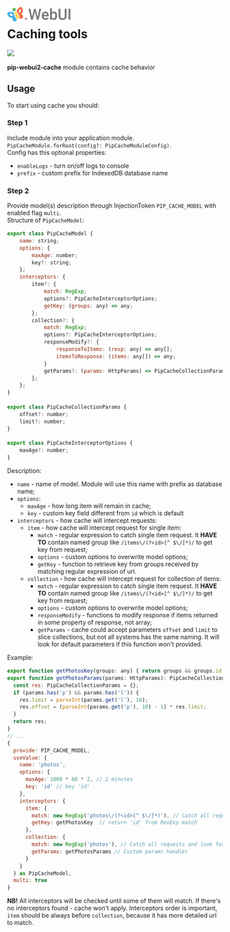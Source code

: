 # <img src="https://github.com/pip-webui/pip-webui/raw/master/doc/Logo.png" alt="Pip.WebUI Logo" style="max-width:30%"> <br/> Caching tools

![](https://img.shields.io/badge/license-MIT-blue.svg)

**pip-webui2-cache** module contains cache behavior

## Usage

To start using cache you should:
### Step 1
Include module into your application module. `PipCacheModule.forRoot(config?: PipCacheModuleConfig)`.  
Config has this optional properties:
* `enableLogs` - turn on/off logs to console
* `prefix` - custom prefix for IndexedDB database name

### Step 2
Provide model(s) description through InjectionToken `PIP_CACHE_MODEL` with enabled flag `multi`.  
Structure of `PipCacheModel`:
```js
export class PipCacheModel {
    name: string;
    options: {
        maxAge: number;
        key?: string;
    };
    interceptors: {
        item?: {
            match: RegExp;
            options?: PipCacheInterceptorOptions;
            getKey: (groups: any) => any;
        };
        collection?: {
            match: RegExp;
            options?: PipCacheInterceptorOptions;
            responseModify?: {
                responseToItems: (resp: any) => any[];
                itemsToResponse: (items: any[]) => any;
            }
            getParams?: (params: HttpParams) => PipCacheCollectionParams;
        };
    };
}

export class PipCacheCollectionParams {
    offset?: number;
    limit?: number;
}

export class PipCacheInterceptorOptions {
    maxAge?: number;
}
```
Description:
* `name` - name of model. Module will use this name with prefix as database name;
* `options`:
  * `maxAge` - how long item will remain in cache;
  * `key` - custom key field different from `id` which is default
* `interceptors` - how cache will intercept requests:
  * `item` - how cache will intercept request for single item:
    * `match` - regular expression to catch single item request. It **HAVE TO** contain named group like `/items\/(?<id>[^ $\/]*)/` to get key from request;
    * `options` - custom options to overwrite model options;
    * `getKey` - function to retrieve key from groups received by matching regular expression of url.
  * `collection` - how cache will intercept request for collection of items:
    * `match` - regular expression to catch single item request. It **HAVE TO** contain named group like `/items\/(?<id>[^ $\/]*)/` to get key from request;
    * `options` - custom options to overwrite model options;
    * `responseModify` - functions to modify response if items returned in some property of response, not array;
    * `getParams` - cache could accept parameters `offset` and `limit` to slice collections, but not all systems has the same naming. It will look for default parameters if this function won't provided.

Example:
```js
export function getPhotosKey(groups: any) { return groups && groups.id; }
export function getPhotosParams(params: HttpParams): PipCacheCollectionParams {
  const res: PipCacheCollectionParams = {};
  if (params.has('p') && params.has('l')) {
    res.limit = parseInt(params.get('l'), 10);
    res.offset = (parseInt(params.get('p'), 10) - 1) * res.limit;
  }
  return res;
}
// ...
{
  provide: PIP_CACHE_MODEL,
  useValue: {
    name: 'photos',
    options: {
      maxAge: 1000 * 60 * 2, // 2 minutes
      key: 'id' // key 'id'
    },
    interceptors: {
      item: {
        match: new RegExp('photos\/(?<id>[^ $\/]*)'), // Catch all requests and look for id
        getKey: getPhotosKey  // return 'id' from RexExp match
      },
      collection: {
        match: new RegExp('photos'), // Catch all requests and look for 'photos' in request
        getParams: getPhotosParams // Custom params handler
      }
    }
  } as PipCacheModel,
  multi: true
}
```

**NB!** All interceptors will be checked until some of them will match. If there's no interceptors found - cache won't apply. Interceptors order is important, `item` should be always before `collection`, because it has more detailed url to match.